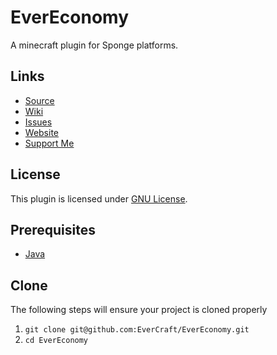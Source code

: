 EverEconomy
=============

A minecraft plugin for Sponge platforms.

## Links ##
* [Source](https://github.com/EverCraft/EverEconomy)
* [Wiki](http://wiki.evercraft.fr)
* [Issues](https://github.com/EverCraft/EverEconomy/issues)
* [Website](http://evercraft.fr)
* [Support Me](https://www.paypal.com/cgi-bin/webscr?cmd=_s-xclick&hosted_button_id=RUSKPBMNJG5R4)

## License ##
This plugin is licensed under [GNU License](https://github.com/EverCraft/EverEconomy/blob/master/LICENSE).

## Prerequisites ##
* [Java](http://www.oracle.com/technetwork/java/javase/downloads/jdk8-downloads-2133151.html)

## Clone ##
The following steps will ensure your project is cloned properly

1. `git clone git@github.com:EverCraft/EverEconomy.git`
2. `cd EverEconomy`